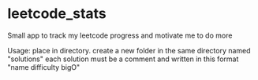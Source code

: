 # leetcode_stats
Small app to track my leetcode progress and motivate me to do more

Usage:
place in directory. create a new folder in the same directory named "solutions"
each solution must be a comment and written in this format
"name difficulty bigO"
